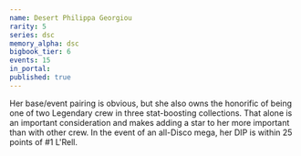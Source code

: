 ```yaml
---
name: Desert Philippa Georgiou
rarity: 5
series: dsc
memory_alpha: dsc
bigbook_tier: 6
events: 15
in_portal:
published: true
---
```


Her base/event pairing is obvious, but she also owns the honorific of being one of two Legendary crew in three stat-boosting collections. That alone is an important consideration and makes adding a star to her more important than with other crew. In the event of an all-Disco mega, her DIP is within 25 points of #1 L'Rell.
